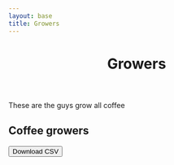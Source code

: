 ```yaml
---
layout: base
title: Growers
---
```

<header>
  <div class="container">
    <div class="header-content">
      <h1>Growers</h1>
    </div>
  </div>
</header>

<article>
  <div class="container">
    <div class="row">
      <div class="col-md-8 mx-auto">
        <p class="lead">
          These are the guys grow all coffee
        </p>
        <h2>Coffee growers</h2>
          <div>
            <button id="download-csv">Download CSV</button>
          </div>  
          <div id="coffeegrowerstable"></div>
      </div>
    </div>
  </div>
</article>

<link href="https://unpkg.com/tabulator-tables@4.8.1/dist/css/tabulator.min.css" rel="stylesheet">
<script type="text/javascript" src="https://unpkg.com/tabulator-tables@4.8.1/dist/js/tabulator.min.js"></script>
<script src="https://cdn.jsdelivr.net/npm/promise-polyfill@8/dist/polyfill.min.js"></script>
<script type="text/javascript" src="/data/growers/coffeegrowers.json"></script>

<script type="text/javascript">	
	var local_data = coffeegrowers_data;  <!-- name inside json file -->
	var table = new Tabulator("#coffeegrowerstable", {
    height:"500px",
		data: local_data,
		ajaxProgressiveLoad:"scroll",
		layout:"fitColumns",
    virtualDomHoz:true,
		columns:[
		{title:"#", formatter:"rownum", align:"center", width:80},
		{title:"Ref",   field:"title"},
		{title:"Grower name",   field:"producer_name"},
    {title:"Category",   field:"actor"},
    {title:"Latitude",   field:"lat"},
    {title:"Longitude",   field:"lon"},
    {title:"Location accuracy",   field:"location_accuracy"},
    {title:"Location source",   field:"location_source"},
    {title:"Location notes",   field:"location_notes"},
    {title:"Location verified?",   field:"location_verified"},
    {title:"Disambiguation",   field:"disambiguation"},
    {title:"Notes",   field:"notes"},
		],
	});

  //trigger download of data.csv file
document.getElementById("download-csv").addEventListener("click", function(){
    table.download("csv", "data.csv");
});

</script>